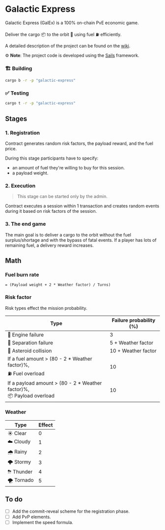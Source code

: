 # Galactic Express

Galactic Express (GalEx) is a 100% on-chain PvE economic game.

Deliver the cargo 📦 to the orbit 🌌 using fuel ⛽️ efficiently.

A detailed description of the project can be found on the [wiki](https://wiki.vara.network/docs/examples/Gaming/galactic-express).

⚙️ **Note**: The project code is developed using the [Sails](https://github.com/gear-tech/sails) framework.

### 🏗️ Building

```sh
cargo b -r -p "galactic-express"
```

### ✅ Testing

```sh
cargo t -r -p "galactic-express"
```

## Stages

### 1. Registration

Contract generates random risk factors, the payload reward, and the fuel price.

During this stage participants have to specify:
- an amount of fuel they're willing to buy for this session.
- a payload weight.

### 2. Execution

> This stage can be started only by the admin.

Contract executes a session within 1 transaction and creates random events during it based on risk factors of the session.

### 3. The end game

The main goal is to deliver a cargo to the orbit without the fuel surplus/shortage and with the bypass of fatal events. If a player has lots of remaining fuel, a delivery reward increases.

## Math

### Fuel burn rate

`= (Payload weight + 2 * Weather factor) / Turns)`

### Risk factor

Risk types effect the mission probability.

|                                                        Type                 | Failure probability (%) |
| --------------------------------------------------------------------------- | ----------------------- |
|                                                       🚫 Engine failure     | 3                       |
|                                                       🚀 Separation failure | 5 + Weather factor      |
|                                                       🗿 Asteroid collision | 10 + Weather factor     |
| If a fuel amount > (80 - 2 * Weather factor)%,<br>    ⛽ Fuel overload      | 10                      |
| If a payload amount > (80 - 2 * Weather factor)%,<br> 📦 Payload overload   | 10                      |

### Weather

| Type       | Effect |
| ---------- | ------ |
| ☀️ Clear   | 0      |
| ☁️ Cloudy  | 1      |
| 🌧 Rainy   | 2      |
| 🌩 Stormy  | 3      |
| ⛈ Thunder | 4      |
| 🌪 Tornado | 5      |

## To do
- [ ] Add the commit-reveal scheme for the registration phase.
- [ ] Add PvP elements.
- [ ] Implement the speed formula.
